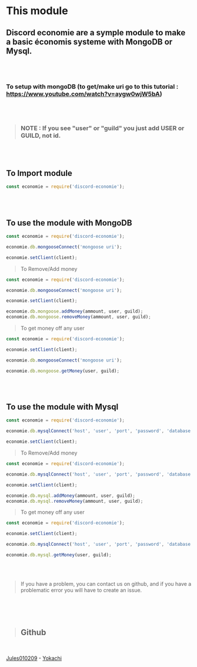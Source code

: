# This module

## Discord economie are a symple module to make a basic économis systeme with MongoDB or Mysql.

<br>
<br>

### To setup with mongoDB (to get/make uri go to this tutorial : https://www.youtube.com/watch?v=aygw0wjW5bA)

<br>
<br>

> ### NOTE : If you see "user" or "guild" you just add USER or GUILD, not id.

<br>
<br>

## To Import module

```js
const economie = require('discord-economie');
```

<br>
<br>

## To use the module with MongoDB
```js
const economie = require('discord-economie');

economie.db.mongooseConnect('mongoose uri');

economie.setClient(client);
```

> To Remove/Add money

```js
const economie = require('discord-economie');

economie.db.mongooseConnect('mongoose uri');

economie.setClient(client);

economie.db.mongoose.addMoney(ammount, user, guild);
economie.db.mongoose.removeMoney(ammount, user, guild);
```

> To get money off any user

```js
const economie = require('discord-economie');

economie.setClient(client);

economie.db.mongooseConnect('mongoose uri');

economie.db.mongoose.getMoney(user, guild);
```

<br>
<br>

## To use the module with Mysql

```js
const economie = require('discord-economie');

economie.db.mysqlConnect('host', 'user', 'port', 'password', 'database');

economie.setClient(client);
```

> To Remove/Add money

```js
const economie = require('discord-economie');

economie.db.mysqlConnect('host', 'user', 'port', 'password', 'database');

economie.setClient(client);

economie.db.mysql.addMoney(ammount, user, guild);
economie.db.mysql.removeMoney(ammount, user, guild);
```

> To get money off any user

```js
const economie = require('discord-economie');

economie.setClient(client);

economie.db.mysqlConnect('host', 'user', 'port', 'password', 'database');

economie.db.mysql.getMoney(user, guild);
```

<br>
<br>

> If you have a problem, you can contact us on github, and if you have a problematic error you will have to create an issue.

<br>
<br>
<br>

>## Github
<br>

[Jules010209](https://github.com/Jules010209) - [Yokachi](https://github.com/Yokachi)